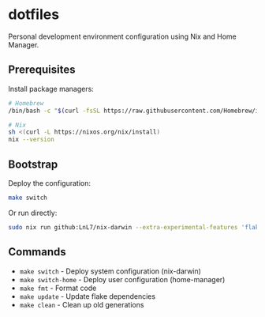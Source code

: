 # dotfiles

Personal development environment configuration using Nix and Home Manager.

## Prerequisites

Install package managers:

```bash
# Homebrew
/bin/bash -c "$(curl -fsSL https://raw.githubusercontent.com/Homebrew/install/HEAD/install.sh)"

# Nix
sh <(curl -L https://nixos.org/nix/install)
nix --version
```

## Bootstrap

Deploy the configuration:

```bash
make switch
```

Or run directly:

```bash
sudo nix run github:LnL7/nix-darwin --extra-experimental-features 'flakes nix-command' -- switch --flake ".#joe-king-sh"
```

## Commands

- `make switch` - Deploy system configuration (nix-darwin)
- `make switch-home` - Deploy user configuration (home-manager)
- `make fmt` - Format code
- `make update` - Update flake dependencies
- `make clean` - Clean up old generations
